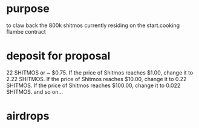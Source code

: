 # purpose
to claw back the 800k shitmos currently residing on the start.cooking flambe contract



# deposit for proposal
22 SHITMOS or ~ $0.75. 
If the price of Shitmos reaches $1.00, change it to 2.22 SHITMOS.
If the price of Shitmos reaches $10.00, change it to 0.22 SHITMOS.
If the price of Shitmos reaches $100.00, change it to 0.022 SHITMOS.
and so on...

# airdrops
